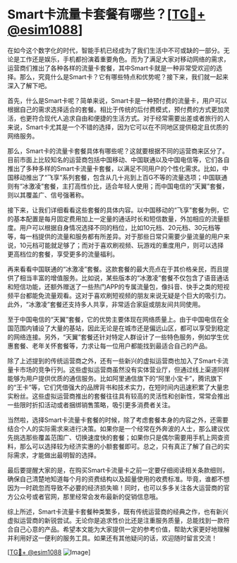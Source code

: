 # Smart卡流量卡套餐有哪些？[[TG💪+ @esim1088](https://t.me/s/esim1088)]

在如今这个数字化的时代，智能手机已经成为了我们生活中不可或缺的一部分。无论是工作还是娱乐，手机都扮演着重要角色。而为了满足大家对移动网络的需求，运营商们推出了各种各样的流量卡套餐，其中Smart卡就是一种非常受欢迎的选择。那么，究竟什么是Smart卡？它有哪些特点和优势呢？接下来，我们就一起来深入了解下吧。

首先，什么是Smart卡呢？简单来说，Smart卡是一种预付费的流量卡，用户可以根据自己的需求选择适合的套餐。相比于传统的后付费模式，预付费的方式更加灵活，也更符合现代人追求自由和便捷的生活方式。对于经常需要出差或者旅行的人来说，Smart卡尤其是一个不错的选择，因为它可以在不同地区提供稳定且优质的网络服务。

那么，Smart卡的流量卡套餐具体有哪些呢？这就要根据不同的运营商来区分了。目前市面上比较知名的运营商包括中国移动、中国联通以及中国电信等，它们各自推出了多种多样的Smart卡流量卡套餐，以满足不同用户的个性化需求。比如，中国移动推出了“飞享”系列套餐，包含从几十兆到上百G不等的流量选项；中国联通则有“冰激凌”套餐，主打高性价比，适合年轻人使用；而中国电信的“天翼”套餐，则以其覆盖广、信号强著称。

接下来，让我们详细看看这些套餐的具体内容。以中国移动的“飞享”套餐为例，它的基本配置是每月固定费用加上一定量的通话时长和短信数量，外加相应的流量额度。用户可以根据自身情况选择不同的档位，比如10元档、20元档、30元档等等，每一档提供的流量和服务都有所差异。对于那些日常只需要少量流量的用户来说，10元档可能就足够了；而对于喜欢刷视频、玩游戏的重度用户，则可以选择更高档位的套餐，享受更多的流量福利。

再来看看中国联通的“冰激凌”套餐。这款套餐的最大亮点在于其价格亲民，而且提供了相当丰富的增值服务。比如说，某些版本的“冰激凌”套餐不仅包含了语音通话和短信功能，还额外赠送了一些热门APP的专属流量包，像抖音、快手之类的短视频平台都能免流量观看。这对于喜欢刷短视频的朋友来说无疑是个巨大的吸引力。此外，“冰激凌”套餐还支持多人共享，非常适合家庭或朋友间共同使用。

至于中国电信的“天翼”套餐，它的优势主要体现在网络质量上。由于中国电信在全国范围内铺设了大量的基站，因此无论是在城市还是偏远山区，都可以享受到稳定的网络连接。另外，“天翼”套餐还针对特定人群设计了一些特色服务，例如学生优惠套餐、老年关怀套餐等，力求让每一位用户都能找到最适合自己的产品。

除了上述提到的传统运营商之外，还有一些新兴的虚拟运营商也加入了Smart卡流量卡市场的竞争行列。这些虚拟运营商虽然没有实体营业厅，但通过线上渠道同样能够为用户提供优质的通信服务。比如阿里通信旗下的“阿里小宝卡”，腾讯旗下的“王卡”等，它们凭借强大的品牌背书和技术实力，在短时间内迅速积累了大量忠实粉丝。这些虚拟运营商推出的套餐往往具有较高的灵活性和创新性，常常会推出一些限时折扣活动或者捆绑销售策略，吸引更多消费者关注。

当然啦，选择Smart卡流量卡套餐的时候，除了考虑套餐本身的内容之外，还需要结合个人的实际需求来进行决策。如果你是一个经常在外奔波的人士，那么建议优先挑选那些覆盖范围广、切换速度快的套餐；如果你只是偶尔需要用手机上网查资料，那么可以选择较为经济实惠的小额套餐即可。总之，只有真正了解了自己的实际需求，才能做出最明智的选择。

最后要提醒大家的是，在购买Smart卡流量卡之前一定要仔细阅读相关条款细则，确保自己清楚地知道每个月的资费结构以及超量使用的收费标准。毕竟，谁都不想因为一时疏忽而导致不必要的经济损失嘛！同时，也可以多多关注各大运营商的官方公众号或者官网，那里经常会发布最新的促销信息哦。

综上所述，Smart卡流量卡套餐种类繁多，既有传统运营商的经典之作，也有新兴虚拟运营商的新锐尝试。无论你是追求性价比还是注重服务质量，总能找到一款符合自己心意的产品。希望本文能为大家提供一定的参考价值，帮助大家更好地理解并利用好这一便利的服务工具。如果还有其他疑问的话，欢迎随时留言交流！

[[TG💪+ @esim1088](https://t.me/s/esim1088) ![Image](https://i.postimg.cc/4NQfJmqS/Snipaste-2025-05-13-00-14-12.png)]